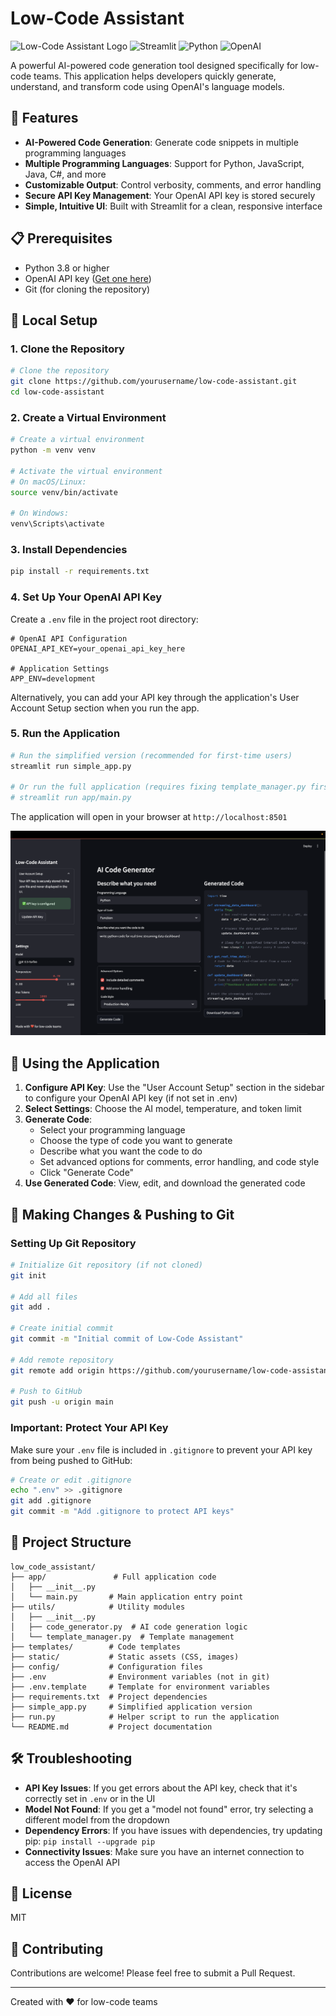 # Low-Code Assistant

![Low-Code Assistant Logo](https://img.shields.io/badge/Low--Code%20Assistant-v1.0-blue)
![Streamlit](https://img.shields.io/badge/Streamlit-1.22.0+-red)
![Python](https://img.shields.io/badge/Python-3.8+-green)
![OpenAI](https://img.shields.io/badge/OpenAI-API-orange)

A powerful AI-powered code generation tool designed specifically for low-code teams. This application helps developers quickly generate, understand, and transform code using OpenAI's language models.

## 🚀 Features

- **AI-Powered Code Generation**: Generate code snippets in multiple programming languages
- **Multiple Programming Languages**: Support for Python, JavaScript, Java, C#, and more
- **Customizable Output**: Control verbosity, comments, and error handling
- **Secure API Key Management**: Your OpenAI API key is stored securely
- **Simple, Intuitive UI**: Built with Streamlit for a clean, responsive interface

## 📋 Prerequisites

- Python 3.8 or higher
- OpenAI API key ([Get one here](https://platform.openai.com/account/api-keys))
- Git (for cloning the repository)

## 🔧 Local Setup

### 1. Clone the Repository

```bash
# Clone the repository
git clone https://github.com/yourusername/low-code-assistant.git
cd low-code-assistant
```

### 2. Create a Virtual Environment

```bash
# Create a virtual environment
python -m venv venv

# Activate the virtual environment
# On macOS/Linux:
source venv/bin/activate

# On Windows:
venv\Scripts\activate
```

### 3. Install Dependencies

```bash
pip install -r requirements.txt
```

### 4. Set Up Your OpenAI API Key

Create a `.env` file in the project root directory:

```env
# OpenAI API Configuration
OPENAI_API_KEY=your_openai_api_key_here

# Application Settings
APP_ENV=development
```

Alternatively, you can add your API key through the application's User Account Setup section when you run the app.

### 5. Run the Application

```bash
# Run the simplified version (recommended for first-time users)
streamlit run simple_app.py

# Or run the full application (requires fixing template_manager.py first)
# streamlit run app/main.py
```

The application will open in your browser at `http://localhost:8501`

![1743905112416](image/README/1743905112416.png)

## 🧠 Using the Application

1. **Configure API Key**: Use the "User Account Setup" section in the sidebar to configure your OpenAI API key (if not set in .env)
2. **Select Settings**: Choose the AI model, temperature, and token limit
3. **Generate Code**:
   - Select your programming language
   - Choose the type of code you want to generate
   - Describe what you want the code to do
   - Set advanced options for comments, error handling, and code style
   - Click "Generate Code"
4. **Use Generated Code**: View, edit, and download the generated code

## 🔄 Making Changes & Pushing to Git

### Setting Up Git Repository

```bash
# Initialize Git repository (if not cloned)
git init

# Add all files
git add .

# Create initial commit
git commit -m "Initial commit of Low-Code Assistant"

# Add remote repository
git remote add origin https://github.com/yourusername/low-code-assistant.git

# Push to GitHub
git push -u origin main
```

### Important: Protect Your API Key

Make sure your `.env` file is included in `.gitignore` to prevent your API key from being pushed to GitHub:

```bash
# Create or edit .gitignore
echo ".env" >> .gitignore
git add .gitignore
git commit -m "Add .gitignore to protect API keys"
```

## 🧩 Project Structure

```
low_code_assistant/
├── app/               # Full application code
│   ├── __init__.py
│   └── main.py       # Main application entry point
├── utils/            # Utility modules
│   ├── __init__.py
│   ├── code_generator.py  # AI code generation logic
│   └── template_manager.py  # Template management
├── templates/        # Code templates
├── static/           # Static assets (CSS, images)
├── config/           # Configuration files
├── .env              # Environment variables (not in git)
├── .env.template     # Template for environment variables
├── requirements.txt  # Project dependencies
├── simple_app.py     # Simplified application version
├── run.py            # Helper script to run the application
└── README.md         # Project documentation
```

## 🛠️ Troubleshooting

- **API Key Issues**: If you get errors about the API key, check that it's correctly set in `.env` or in the UI
- **Model Not Found**: If you get a "model not found" error, try selecting a different model from the dropdown
- **Dependency Errors**: If you have issues with dependencies, try updating pip: `pip install --upgrade pip`
- **Connectivity Issues**: Make sure you have an internet connection to access the OpenAI API

## 📄 License

MIT

## 🤝 Contributing

Contributions are welcome! Please feel free to submit a Pull Request.

---

Created with ❤️ for low-code teams
